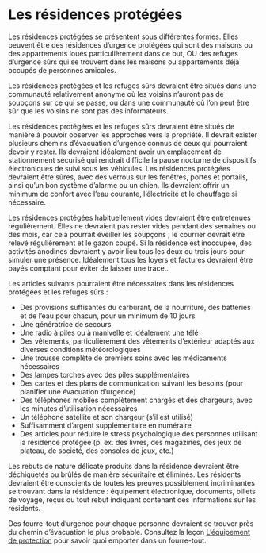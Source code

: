 [Title]: # (Les résidences protégées)
[Order]: # (4)

# Les résidences protégées

Les résidences protégées se présentent sous différentes formes. Elles peuvent être des résidences d’urgence protégées qui sont des maisons ou des appartements loués particulièrement dans ce but, OU des refuges d’urgence sûrs qui se trouvent dans les maisons ou appartements déjà occupés de personnes amicales.

Les résidences protégées et les refuges sûrs devraient être situés dans une communauté relativement anonyme où les voisins n’auront pas de soupçons sur ce qui se passe, ou dans une communauté où l’on peut être sûr que les voisins ne sont pas des informateurs.

Les résidences protégées et les refuges sûrs devraient être situés de manière à pouvoir observer les approches vers la propriété. Il devrait exister plusieurs chemins d’évacuation d’urgence connus de ceux qui pourraient devoir y rester. Ils devraient idéalement avoir un emplacement de stationnement sécurisé qui rendrait difficile la pause nocturne de dispositifs électroniques de suivi sous les véhicules. Les résidences protégées devraient être sûres, avec des verrous sur les fenêtres, portes et portails, ainsi qu’un bon système d’alarme ou un chien. Ils devraient offrir un minimum de confort avec l’eau courante, l’électricité et le chauffage si nécessaire.

Les résidences protégées habituellement vides devraient être entretenues régulièrement. Elles ne devraient pas rester vides pendant des semaines ou des mois, car cela pourrait éveiller les soupçons ; le courrier devrait être relevé régulièrement et le gazon coupé. Si la résidence est inoccupée, des activités anodines devraient y avoir lieu tous les deux ou trois jours pour simuler une présence. Idéalement tous les loyers et factures devraient être payés comptant pour éviter de laisser une trace..

Les articles suivants pourraient être nécessaires dans les résidences protégées et les refuges sûrs :

* Des provisions suffisantes du carburant, de la nourriture, des batteries et de l’eau pour chacun, pour un minimum de 10 jours
* Une génératrice de secours
* Une radio à piles ou à manivelle et idéalement une télé
* Des vêtements, particulièrement des vêtements d’extérieur adaptés aux diverses conditions météorologiques
* Une trousse complète de premiers soins avec les médicaments nécessaires
* Des lampes torches avec des piles supplémentaires
* Des cartes et des plans de communication suivant les besoins (pour planifier une évacuation d’urgence)
* Des téléphones mobiles complètement chargés et des chargeurs, avec les minutes d’utilisation nécessaires
* Un téléphone satellite et son chargeur (s’il est utilisé)
* Suffisamment d’argent supplémentaire en numéraire
* Des articles pour réduire le stress psychologique des personnes utilisant la résidence protégée (p. ex. des livres, des magazines, des jeux de plateau, de société, des consoles de jeux, etc.)

Les rebuts de nature délicate produits dans la résidence devraient être déchiquetés ou brûlés de manière sécuritaire et éliminés. Les résidents devraient être conscients de toutes les preuves possiblement incriminantes se trouvant dans la résidence : équipement électronique, documents, billets de voyage, reçus ou tout rebut indiquant contenant des informations sur les résidents.

Des fourre-tout d’urgence pour chaque personne devraient se trouver près du chemin d’évacuation le plus probable. Consultez la leçon [L’équipement de protection](umbrella://lesson/protective-equipment) pour savoir quoi emporter dans un fourre-tout.